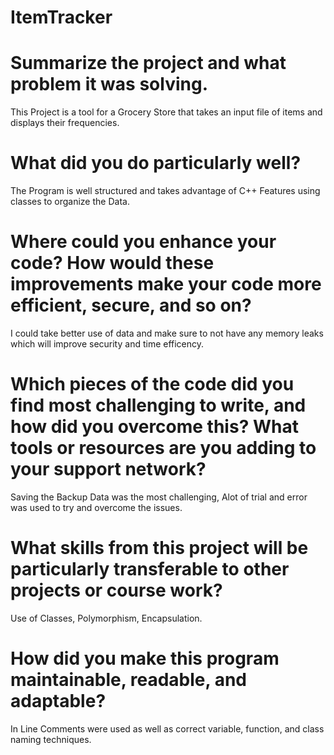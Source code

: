 # ItemTracker

# Summarize the project and what problem it was solving.
This Project is a tool for a Grocery Store that takes an input file of items and displays their frequencies.

# What did you do particularly well?
The Program is well structured and takes advantage of C++ Features using classes to organize the Data.

# Where could you enhance your code? How would these improvements make your code more efficient, secure, and so on?
I could take better use of data and make sure to not have any memory leaks which will improve security and time efficency.

# Which pieces of the code did you find most challenging to write, and how did you overcome this? What tools or resources are you adding to your support network?
Saving the Backup Data was the most challenging, Alot of trial and error was used to try and overcome the issues.

# What skills from this project will be particularly transferable to other projects or course work?
Use of Classes, Polymorphism, Encapsulation.

# How did you make this program maintainable, readable, and adaptable?
In Line Comments were used as well as correct variable, function, and class naming techniques.